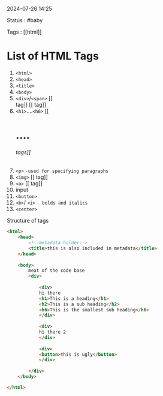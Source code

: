 2024-07-26 14:25

Status : #baby 

Tags : [[html]] 

# List of HTML Tags
1. `<html>`
2. `<head>`
3. `<title>`
4. `<body>`
5. `<div>`/`<span>` [[<div> tag]] [[<span> tag]]
6. `<h1>`....`<h6>` [[<h1>....<h6> tags]]
7. `<p>` `-used for specifying paragraphs`
8. `<img>` [[<img> tag]]
9. `<a>` [[<a> tag]]
10. input
11. `<button>` 
12. `<b>`/ `<i>` `- bolds and italics`
13. `<center>`


Structure of tags 

```html
<html>
	<head>
		<!--metadata holder-->
		<title>this is also included in metadata</title>
	</head>
	
	<body>
		meat of the code base
		<div>
	
			<div>
			hi there
			<h1>This is a heading</h1>
			<h2>This is a sub heading</h2>
			<h6>This is the smallest sub heading</h6>
			</div>
		
			<div>
			hi there 2
			</div>
		
			<div>
			<button>this is ugly</button>
			</div>
		
		</div>
	</body>

</html>
```
